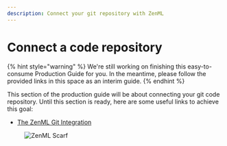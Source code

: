 ```yaml
---
description: Connect your git repository with ZenML
---
```


# Connect a code repository

{% hint style="warning" %}
We're still working on finishing this easy-to-consume Production Guide for you. In the meantime, please follow the provided links in this space as an interim guide.
{% endhint %}

This section of the production guide will be about connecting your git code repository. Until this section is ready, here are some useful links to achieve this goal:

- [The ZenML Git Integration](../advanced-guide/environment-management/connect-your-git-repository.md)

<!-- For scarf -->
<figure><img alt="ZenML Scarf" referrerpolicy="no-referrer-when-downgrade" src="https://static.scarf.sh/a.png?x-pxid=f0b4f458-0a54-4fcd-aa95-d5ee424815bc" /></figure>